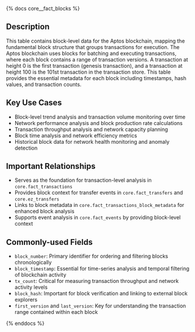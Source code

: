 {% docs core__fact_blocks %}

## Description
This table contains block-level data for the Aptos blockchain, mapping the fundamental block structure that groups transactions for execution. The Aptos blockchain uses blocks for batching and executing transactions, where each block contains a range of transaction versions. A transaction at height 0 is the first transaction (genesis transaction), and a transaction at height 100 is the 101st transaction in the transaction store. This table provides the essential metadata for each block including timestamps, hash values, and transaction counts.

## Key Use Cases
- Block-level trend analysis and transaction volume monitoring over time
- Network performance analysis and block production rate calculations
- Transaction throughput analysis and network capacity planning
- Block time analysis and network efficiency metrics
- Historical block data for network health monitoring and anomaly detection

## Important Relationships
- Serves as the foundation for transaction-level analysis in `core.fact_transactions`
- Provides block context for transfer events in `core.fact_transfers` and `core.ez_transfers`
- Links to block metadata in `core.fact_transactions_block_metadata` for enhanced block analysis
- Supports event analysis in `core.fact_events` by providing block-level context

## Commonly-used Fields
- `block_number`: Primary identifier for ordering and filtering blocks chronologically
- `block_timestamp`: Essential for time-series analysis and temporal filtering of blockchain activity
- `tx_count`: Critical for measuring transaction throughput and network activity levels
- `block_hash`: Important for block verification and linking to external block explorers
- `first_version` and `last_version`: Key for understanding the transaction range contained within each block

{% enddocs %}
